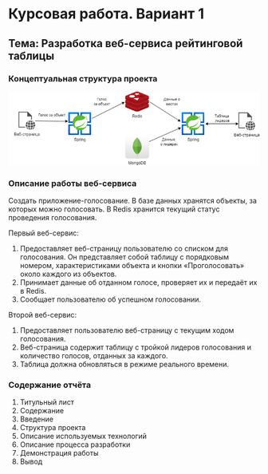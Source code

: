 # Курсовая работа. Вариант 1
## Тема: Разработка веб-сервиса рейтинговой таблицы

### Концептуальная структура проекта
![Схема проекта](./screenshots/1.png)

### Описание работы веб-сервиса

Создать приложение-голосование. В базе данных хранятся объекты, за которых можно голосовать. В Redis хранится текущий статус проведения голосования.

Первый веб-сервис:
1. Предоставляет веб-страницу пользователю со списком для голосования. Он представляет собой таблицу с порядковым номером, характеристиками объекта и кнопки «Проголосовать» около каждого из объектов. 
2. Принимает данные об отданном голосе, проверяет их и передаёт их в Redis.
3. Сообщает пользователю об успешном голосовании.

Второй веб-сервис:
1. Предоставляет пользователю веб-страницу с текущим ходом голосования.
2. Веб-страница содержит таблицу с тройкой лидеров голосования и количество голосов, отданных за каждого.
3. Таблица должна обновляться в режиме реального времени.

### Содержание отчёта
1. Титульный лист
2. Содержание
3. Введение
4. Структура проекта
5. Описание используемых технологий
6. Описание процесса разработки
7. Демонстрация работы
8. Вывод